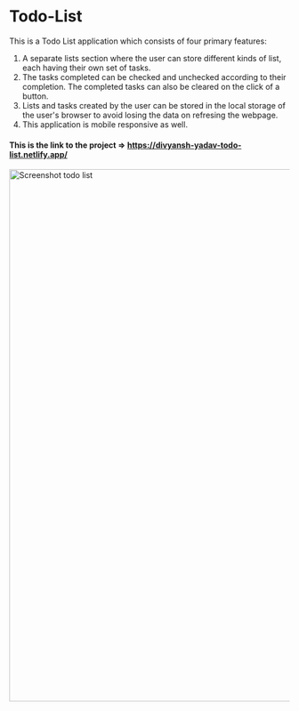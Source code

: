 # Todo-List

This is a Todo List application which consists of four primary features: 

1. A separate lists section where the user can store different kinds of list, each having their own set of tasks.
2. The tasks completed can be checked and unchecked according to their completion. The completed tasks can also be cleared on the click of a button.
3. Lists and tasks created by the user can be stored in the local storage of the user's browser to avoid losing the data on refresing the webpage.
4. This application is mobile responsive as well.

#### This is the link to the project => https://divyansh-yadav-todo-list.netlify.app/

<img width="957" alt="Screenshot todo list" src="https://user-images.githubusercontent.com/74250682/133072263-b5efaab9-e965-4f90-91dc-fcf85b84882d.png">
